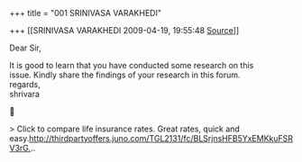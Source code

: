 +++
title = "001 SRINIVASA VARAKHEDI"

+++
[[SRINIVASA VARAKHEDI	2009-04-19, 19:55:48 [Source](https://groups.google.com/g/bvparishat/c/GLmlcpN4Nco)]]



Dear Sir,  
  
It is good to learn that you have conducted some research on this  
issue. Kindly share the findings of your research in this forum.  
regards,  
shrivara  



\> Click to compare life insurance rates. Great rates, quick and easy.<http://thirdpartyoffers.juno.com/TGL2131/fc/BLSrjnsHFB5YxEMKkuFSRV3rG.>..

